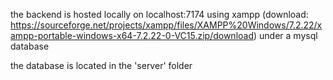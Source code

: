 the backend is hosted locally on localhost:7174 using xampp (download: https://sourceforge.net/projects/xampp/files/XAMPP%20Windows/7.2.22/xampp-portable-windows-x64-7.2.22-0-VC15.zip/download) 
under a mysql database

the database is located in the 'server' folder
